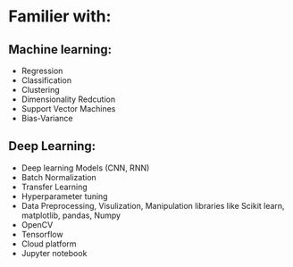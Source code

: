 # Familier with:

## Machine learning:

* Regression
* Classification
* Clustering
* Dimensionality Redcution
* Support Vector Machines
* Bias-Variance

## Deep Learning:

* Deep learning Models (CNN, RNN)
* Batch Normalization
* Transfer Learning
* Hyperparameter tuning
* Data Preprocessing, Visulization, Manipulation libraries like Scikit learn, matplotlib, pandas, Numpy
* OpenCV
* Tensorflow
* Cloud platform
* Jupyter notebook

